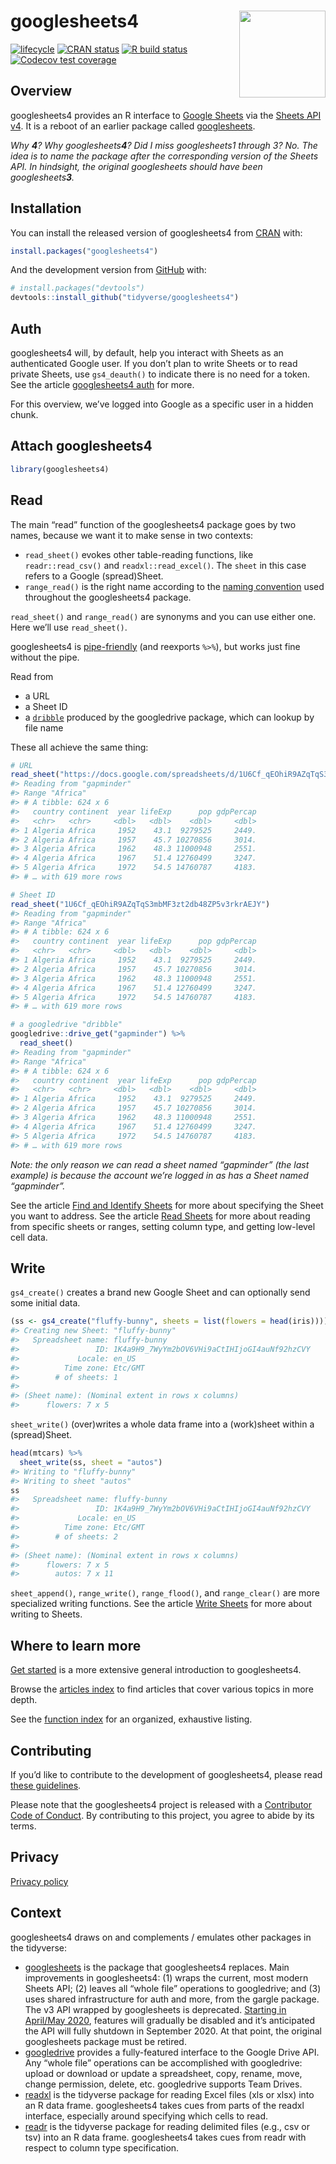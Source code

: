 
<!-- README.md is generated from README.Rmd. Please edit that file -->

# googlesheets4 <a href='https:/googlesheets4.tidyverse.org'><img src='man/figures/logo.png' align="right" height="138.5" /></a>

<!-- badges: start -->

[![lifecycle](https://img.shields.io/badge/lifecycle-experimental-orange.svg)](https://www.tidyverse.org/lifecycle/#experimental)
[![CRAN
status](https://www.r-pkg.org/badges/version/googlesheets4)](https://CRAN.R-project.org/package=googlesheets4)
[![R build
status](https://github.com/tidyverse/googlesheets4/workflows/R-CMD-check/badge.svg)](https://github.com/tidyverse/googlesheets4/actions)
[![Codecov test
coverage](https://codecov.io/gh/tidyverse/googlesheets4/branch/master/graph/badge.svg)](https://codecov.io/gh/tidyverse/googlesheets4?branch=master)
<!-- badges: end -->

## Overview

googlesheets4 provides an R interface to [Google
Sheets](https://spreadsheets.google.com/) via the [Sheets API
v4](https://developers.google.com/sheets/api/). It is a reboot of an
earlier package called
[googlesheets](https://github.com/jennybc/googlesheets#readme).

*Why **4**? Why googlesheets**4**? Did I miss googlesheets1 through 3?
No. The idea is to name the package after the corresponding version of
the Sheets API. In hindsight, the original googlesheets should have been
googlesheets**3**.*

## Installation

You can install the released version of googlesheets4 from
[CRAN](https://CRAN.R-project.org) with:

``` r
install.packages("googlesheets4")
```

And the development version from [GitHub](https://github.com/) with:

``` r
# install.packages("devtools")
devtools::install_github("tidyverse/googlesheets4")
```

## Auth

googlesheets4 will, by default, help you interact with Sheets as an
authenticated Google user. If you don’t plan to write Sheets or to read
private Sheets, use `gs4_deauth()` to indicate there is no need for a
token. See the article [googlesheets4
auth](https://googlesheets4.tidyverse.org/articles/articles/auth.html)
for more.

For this overview, we’ve logged into Google as a specific user in a
hidden chunk.

## Attach googlesheets4

``` r
library(googlesheets4)
```

## Read

The main “read” function of the googlesheets4 package goes by two names,
because we want it to make sense in two contexts:

  - `read_sheet()` evokes other table-reading functions, like
    `readr::read_csv()` and `readxl::read_excel()`. The `sheet` in this
    case refers to a Google (spread)Sheet.
  - `range_read()` is the right name according to the [naming
    convention](https://googlesheets4.tidyverse.org/articles/articles/function-class-names.html)
    used throughout the googlesheets4 package.

`read_sheet()` and `range_read()` are synonyms and you can use either
one. Here we’ll use `read_sheet()`.

googlesheets4 is [pipe-friendly](https://r4ds.had.co.nz/pipes.html) (and
reexports `%>%`), but works just fine without the pipe.

Read from

  - a URL
  - a Sheet ID
  - a
    [`dribble`](https://googledrive.tidyverse.org/reference/dribble.html)
    produced by the googledrive package, which can lookup by file name

These all achieve the same thing:

``` r
# URL
read_sheet("https://docs.google.com/spreadsheets/d/1U6Cf_qEOhiR9AZqTqS3mbMF3zt2db48ZP5v3rkrAEJY/edit#gid=780868077")
#> Reading from "gapminder"
#> Range "Africa"
#> # A tibble: 624 x 6
#>   country continent  year lifeExp      pop gdpPercap
#>   <chr>   <chr>     <dbl>   <dbl>    <dbl>     <dbl>
#> 1 Algeria Africa     1952    43.1  9279525     2449.
#> 2 Algeria Africa     1957    45.7 10270856     3014.
#> 3 Algeria Africa     1962    48.3 11000948     2551.
#> 4 Algeria Africa     1967    51.4 12760499     3247.
#> 5 Algeria Africa     1972    54.5 14760787     4183.
#> # … with 619 more rows

# Sheet ID
read_sheet("1U6Cf_qEOhiR9AZqTqS3mbMF3zt2db48ZP5v3rkrAEJY")
#> Reading from "gapminder"
#> Range "Africa"
#> # A tibble: 624 x 6
#>   country continent  year lifeExp      pop gdpPercap
#>   <chr>   <chr>     <dbl>   <dbl>    <dbl>     <dbl>
#> 1 Algeria Africa     1952    43.1  9279525     2449.
#> 2 Algeria Africa     1957    45.7 10270856     3014.
#> 3 Algeria Africa     1962    48.3 11000948     2551.
#> 4 Algeria Africa     1967    51.4 12760499     3247.
#> 5 Algeria Africa     1972    54.5 14760787     4183.
#> # … with 619 more rows

# a googledrive "dribble"
googledrive::drive_get("gapminder") %>% 
  read_sheet()
#> Reading from "gapminder"
#> Range "Africa"
#> # A tibble: 624 x 6
#>   country continent  year lifeExp      pop gdpPercap
#>   <chr>   <chr>     <dbl>   <dbl>    <dbl>     <dbl>
#> 1 Algeria Africa     1952    43.1  9279525     2449.
#> 2 Algeria Africa     1957    45.7 10270856     3014.
#> 3 Algeria Africa     1962    48.3 11000948     2551.
#> 4 Algeria Africa     1967    51.4 12760499     3247.
#> 5 Algeria Africa     1972    54.5 14760787     4183.
#> # … with 619 more rows
```

*Note: the only reason we can read a sheet named “gapminder” (the last
example) is because the account we’re logged in as has a Sheet named
“gapminder”.*

See the article [Find and Identify
Sheets](https://googlesheets4.tidyverse.org/articles/articles/find-identify-sheets.html)
for more about specifying the Sheet you want to address. See the article
[Read
Sheets](https://googlesheets4.tidyverse.org/articles/articles/find-identify-sheets.html)
for more about reading from specific sheets or ranges, setting column
type, and getting low-level cell data.

## Write

`gs4_create()` creates a brand new Google Sheet and can optionally send
some initial data.

``` r
(ss <- gs4_create("fluffy-bunny", sheets = list(flowers = head(iris))))
#> Creating new Sheet: "fluffy-bunny"
#>   Spreadsheet name: fluffy-bunny
#>                 ID: 1K4a9H9_7WyYm2bOV6VHi9aCtIHIjoGI4auNf92hzCVY
#>             Locale: en_US
#>          Time zone: Etc/GMT
#>        # of sheets: 1
#> 
#> (Sheet name): (Nominal extent in rows x columns)
#>      flowers: 7 x 5
```

`sheet_write()` (over)writes a whole data frame into a (work)sheet
within a (spread)Sheet.

``` r
head(mtcars) %>% 
  sheet_write(ss, sheet = "autos")
#> Writing to "fluffy-bunny"
#> Writing to sheet "autos"
ss
#>   Spreadsheet name: fluffy-bunny
#>                 ID: 1K4a9H9_7WyYm2bOV6VHi9aCtIHIjoGI4auNf92hzCVY
#>             Locale: en_US
#>          Time zone: Etc/GMT
#>        # of sheets: 2
#> 
#> (Sheet name): (Nominal extent in rows x columns)
#>      flowers: 7 x 5
#>        autos: 7 x 11
```

`sheet_append()`, `range_write()`, `range_flood()`, and `range_clear()`
are more specialized writing functions. See the article [Write
Sheets](https://googlesheets4.tidyverse.org/articles/articles/write-sheets.html)
for more about writing to Sheets.

## Where to learn more

[Get
started](https://googlesheets4.tidyverse.org/articles/googlesheets4.html)
is a more extensive general introduction to googlesheets4.

Browse the [articles
index](https://googlesheets4.tidyverse.org/articles/index.html) to find
articles that cover various topics in more depth.

See the [function
index](https://googlesheets4.tidyverse.org/reference/index.html) for an
organized, exhaustive listing.

## Contributing

If you’d like to contribute to the development of googlesheets4, please
read [these
guidelines](https://googlesheets4.tidyverse.org/CONTRIBUTING.html).

Please note that the googlesheets4 project is released with a
[Contributor Code of
Conduct](https://googlesheets4.tidyverse.org/CODE_OF_CONDUCT.html). By
contributing to this project, you agree to abide by its terms.

## Privacy

[Privacy policy](https://www.tidyverse.org/google_privacy_policy)

## Context

googlesheets4 draws on and complements / emulates other packages in the
tidyverse:

  - [googlesheets](https://cran.r-project.org/package=googlesheets) is
    the package that googlesheets4 replaces. Main improvements in
    googlesheets4: (1) wraps the current, most modern Sheets API; (2)
    leaves all “whole file” operations to googledrive; and (3) uses
    shared infrastructure for auth and more, from the gargle package.
    The v3 API wrapped by googlesheets is deprecated. [Starting in
    April/May 2020](https://cloud.google.com/blog/products/g-suite/migrate-your-apps-use-latest-sheets-api),
    features will gradually be disabled and it’s anticipated the API
    will fully shutdown in September 2020. At that point, the original
    googlesheets package must be retired.
  - [googledrive](https://googledrive.tidyverse.org) provides a
    fully-featured interface to the Google Drive API. Any “whole file”
    operations can be accomplished with googledrive: upload or download
    or update a spreadsheet, copy, rename, move, change permission,
    delete, etc. googledrive supports Team Drives.
  - [readxl](https://readxl.tidyverse.org) is the tidyverse package for
    reading Excel files (xls or xlsx) into an R data frame.
    googlesheets4 takes cues from parts of the readxl interface,
    especially around specifying which cells to read.
  - [readr](https://readr.tidyverse.org) is the tidyverse package for
    reading delimited files (e.g., csv or tsv) into an R data frame.
    googlesheets4 takes cues from readr with respect to column type
    specification.
